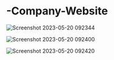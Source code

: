 # -Company-Website

![Screenshot 2023-05-20 092344](https://github.com/mousavizahra/-Company-Website/assets/104748512/184f2d98-09e3-4459-bd07-4c6ca6f7b08c)

![Screenshot 2023-05-20 092400](https://github.com/mousavizahra/-Company-Website/assets/104748512/7b124fb0-ae06-4c95-8a62-94eb89ed3a82)

![Screenshot 2023-05-20 092420](https://github.com/mousavizahra/-Company-Website/assets/104748512/b7813afa-5bd8-4646-9bd4-a4e32bd521fa)
